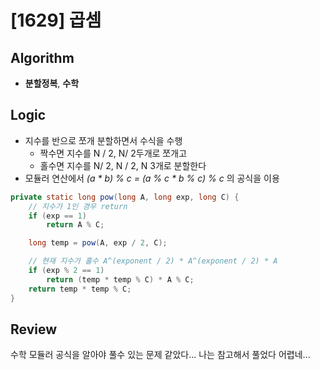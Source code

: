 # [1629] 곱셈
## Algorithm
- **분할정복**, **수학**

## Logic
- 지수를 반으로 쪼개 분할하면서 수식을 수행
  - 짝수면 지수를 N / 2, N/ 2두개로 쪼개고
  - 홀수면 지수를 N/ 2, N / 2, N 3개로 분할한다
- 모듈러 연산에서 _(a * b) % c = (a % c * b % c) % c_ 의 공식을 이용

```java
private static long pow(long A, long exp, long C) {
    // 지수가 1인 경우 return
    if (exp == 1)
        return A % C;

    long temp = pow(A, exp / 2, C);

    // 현재 지수가 홀수 A^(exponent / 2) * A^(exponent / 2) * A
    if (exp % 2 == 1)
        return (temp * temp % C) * A % C;
    return temp * temp % C;
}
```

## Review
수학 모듈러 공식을 알아야 풀수 있는 문제 같았다... 나는 참고해서 풀었다 어렵네...